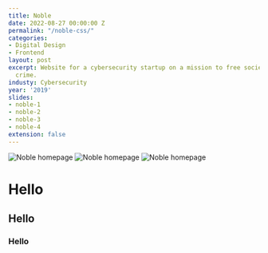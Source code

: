 ```yaml
---
title: Noble
date: 2022-08-27 00:00:00 Z
permalink: "/noble-css/"
categories:
- Digital Design
- Frontend
layout: post
excerpt: Website for a cybersecurity startup on a mission to free society from cyber
  crime.
industy: Cybersecurity
year: '2019'
slides:
- noble-1
- noble-2
- noble-3
- noble-4
extension: false
---
```


![Noble homepage](https://baleywalla.com/assets/img/noble-1.png)
![Noble homepage](https://baleywalla.com/assets/img/noble-2.png)
![Noble homepage](https://baleywalla.com/assets/img/noble-3.png)

# Hello
## Hello
### Hello